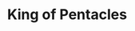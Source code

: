 ---
title: King of Pentacles
description: Powerful. Enterprising. Established. Of fire and earth. Of the physical realm, both wealth and health.
professional: true
language: tl
featured: true
cover:
  folder: gala-night-2024
  filename: 10.jpg
  fixedSize: 1080
seo:
  twitter:
    url: https://ik.imagekit.io/8jjzxcl9p/index/pride-month-2024/twitter.png
    is_prefixed: false
  og:
    url: https://ik.imagekit.io/8jjzxcl9p/index/pride-month-2024/og.png
    is_prefixed: false
layout: gallery-nxt.njk
settings:
  folder: gala-night-2024
parts:
- statement: |
    It is yet again time for the year-end outfits. I do this in alignment with our company's Christmas and Thanksgiving party. This year's theme is Boho, and I decided to go on a photoshoot in advance. Throughout the conception of this outfit, I have done a little bit of reading into what Boho is, how it started, what it represents, and what it stands for today. This may be seen as psychotic, but I always do this with the outfits I wear to big events like this one. I always ask myself the questions "are we going to make a statement with this look?" And often, like this one, the answer is yes.

    Unlike last year's masquerade ball where my outfit is a subtle statement *against* capitalism and its effects on our climate, this year's outfit is just more of an exploration of myself, my ancestral heritage, and what form my spirituality could take as an agnostic. This year, I think I genuinely pushed the envelope and the limits to how ridiculous my outfits can go. After all, making statements unheard by a majority is just screaming into the void. This year, the goal is to have fun and look different—no more, no less.
  images:
    - filename: 2.jpg
      width: 800
      height: 1200
      style:
        '--row-span': 3
    - filename: 1.jpg
      width: 720
      height: 720
      style:
        '--row-span': 1
        'aspect-ratio': '1/1'
    - filename: 3.jpg
      width: 2256
      height: 4512
    - filename: 4.jpg
      width: 3062
      height: 4593
    - filename: 5.jpg
      width: 2992
      height: 2992
      style:
        '--row-span': 1
        'aspect-ratio': '1/1'
- statement: |
    As with most of my outfits, the concept doesn't really start to form until I've found a garment that I feel strong creative force with. This time, I felt that with the scarves and the pants. These are pashmina scarves that I found in a mall here in the Philippines. These *just* scream Boho to me, and as soon as I touched the cloths of these scarves and realized they're comfortable enough to wear on bare skin, the entire concept just materialized on its own in my mind's eye. The concept: a queer witch. Since I felt disenfranchised from Christianity as a whole, I felt a calling towards the metaphysical, and dressing up as a witch just felt right to me. 

    A huge part of this concept was inspired by [Lilia Calderu](https://static1.cbrimages.com/wordpress/wp-content/uploads/2024/10/patti-lupone-as-adult-lilia-calderu-sitting-in-an-italian-garden-from-agatha-all-along.jpg?q=70&fit=crop&w=1140&h=&dpr=1) from the Marvel Cinematic Universe. But also, a lot of this look was inspired by the fashion hippies wore in the 1960s. I also took inspiration from the fashion worn by Freddie Mercury, Prince, and David Bowie, as well as female artists from around the same time like Cindy Lauper and Cher. You might not see them exactly in these looks, but I hope you can feel their vibe.
  images:
    - filename: 6.jpg
      width: 2806
      height: 4209
      style:
        '--row-span': 3
    - filename: 9.jpg
      width: 2364
      height: 2364
      style:
        '--row-span': 1
        'aspect-ratio': '1/1'
    - filename: 7.jpg
      width: 800
      height: 1200
    - filename: 8.jpg
      width: 2534
      height: 4504
    - filename: 10.jpg
      width: 4000
      height: 2667
      style:
        '--row-span': 1
- statement: |
    Somewhere in the conception of this look, I got the idea of putting tattoo markings on the exposed parts of my body and my face. In a lot of entries in my moodboard, they wore tattoos. But which particular shapes should I put on? There are so many, and I didn't just want to slap on a random sigil lest I disrespect whoever crafted it. So I went on a rabbit hole in search of the right symbols. I ended up going for the markings of Visayan *[Pintados](https://en.wikipedia.org/wiki/Visayans#Tattoo)* as depicted in the [Boxer Codex](https://en.wikipedia.org/wiki/Boxer_Codex#Picture_gallery_of_the_illustrations_in_Boxer_Codex). These are the ancient Filipinos first encountered by Magellan's group when they first arrived here in the Philippines. 
    
    I was concerned about appropriating this ancient culture, and if I am going to do it, I am going to do it with the utmost respect I can give it, even if I'm only inspired by them. So I went on another rabbit hole that led me to ask my aunt about our ancestry. I got reminded that my maternal grandfather hailed from Samar in Borongan. And that is quite a bit suprising to learn that the culture I am inspired by is actually (partly) a culture I belong to. I still had my doubts as I feel that I am too far removed from this culture that I might as well be foreign to it. But a friend chimed in and told me that perhaps this could be a good opportunity to be "less removed" from my culture. In summary, the markings on my face, while not direct recreations of the tattoos depicted in the codex, are heavily inspired by them.
  images:
    - filename: 11.jpg
      width: 1817
      height: 1022
      style:
        '--row-span': 1
    - filename: 12.jpg
      width: 600
      height: 1200
      style:
        '--row-span': 3
    - filename: 13.jpg
      width: 800
      height: 1200
    - filename: 14.jpg
      width: 3080
      height: 3850
    - filename: 22.jpg
      width: 4000
      height: 3200
      style:
        '--row-span': 1
- statement: |
    I genuinely believe I am really pushing the envelope here (for myself, of course, not the society). This year, I have been focusing on [dealing with the shame of being queer](/gallery/tagos-ng-silahis/) and another layer of shame that comes with staying in the closet for too long when everyone has been expecting you to be gay anyway. Originally, I thought I was going to come in drag. I thought, <i>okay. I am ashamed of being seen as feminine, I gotta deal with that. So I'll go as a woman.</i> But it turns out I am not exactly brave enough to do that yet. So I took another form of shame—being ashamed of how my body looks—and dealt with that with this outfit.

    I have been insecure with my body for most of my life. I am either too thin, too dark-skinned, had uneven skin tone, yellowed teeth, too curly, fat, unappealing, or had a body shape that was conventionally unacceptable (hence the wearing of corsets in previous years to achieve an illusion of an appealing shape). So I figured this year, I'm going to show skin. Not in a sexual way, but in a way that makes sense. After all, the event is going to be an outdoor one, and it practically calls for it. More than that, the entire outfit you see here, except the one where I am wearing a black shirt and the moss green pants, are made entirely of scarves. There is not a single thread sewn to keep these scarves together, only the beige belt I am wearing and a safety pin on the makeshift skirt I made out of the patterned scarf. 
    
    This is a high-risk-high-reward situation. I think I look good and I achieved the vision I had in mind. But of course, there's always the fear of one of the fringes of the brown scarf getting caught on something and pulling the entire outfit apart, leaving me naked in front of everyone. And there's also, as always, the fear that people might look at you funny and not take your outfit as seriously as you would want them to take it. That one I have learned to push to the back of my mind; this is an experiment, and if it fails it's not the end of the world. You're just seen as someone silly; who isn't?
  images:
    - filename: 15.jpg
      width: 800
      height: 1200
      style:
        '--img-object-position': left
    - filename: 19.jpg
      width: 1200
      height: 1200
      style:
        '--row-span': 1
        'aspect-ratio': '1/1'
    - filename: 16.jpg
      width: 3375
      height: 6000
      style:
        '--row-span': 3
    - filename: 18.jpg
      width: 800
      height: 1200
      style:
        '--row-span': 2
    - filename: 21.jpg
      width: 4000
      height: 3200
      style:
        '--row-span': 1
- statement: |
    I always have this fear around how other people see me. I keep seeking external validations, like being liked, or being famous, or winning the crown for being best dressed at a corporate party. I have started to think a lot about how this is too pathetic (that's the self-awareness in me talking; I sometimes shut it down, he's annoying). But at the same time, I crave an expression. I yearn for it. The art calls for me, and it doesn't care what form it's final take will be, just that I will give it a take. I do art in writing, in code, and in fashion. It is as unpolished as a beginner artisan's carvings are, but its finale is not anymore important than the soul and heart the artist put into it.

    I fear that people see me as too much, an overacting bitch who thinks the world is centered around him, someone who feels like he's a celebrity and acts like one. Or worse, they think I think I'm better than everyone. I do think I'm better than some, but there is grace in humility. *I am* aware of how ridiculous this pageantry I'm putting myself through is, and how delusional even going on a shoot and writing about it is. But this is what I should do, I feel like. It's like when a beaver instinctively knows how to build dams and does it. A form of self-care and loving yourself is honoring your Creativity when it comes to you with ideas. She is a fickle mistress; do not dismiss her or she will never call to you again.
  images:
    - filename: 20.jpg
      width: 800
      height: 1200
    - filename: 17.jpg
      width: 4000
      height: 2857
      style:
        '--row-span': 1
    - filename: 23.jpg
      width: 800
      height: 1200
    - filename: 24.jpg
      width: 1200
      height: 1200
      style:
        '--row-span': 1
---
